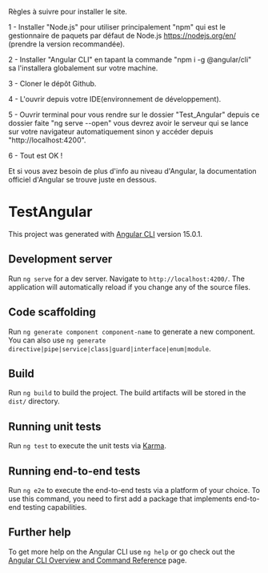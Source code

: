 Règles à suivre pour installer le site.

1 - Installer "Node.js" pour utiliser principalement "npm" qui est le gestionnaire de paquets par défaut de Node.js https://nodejs.org/en/ (prendre la version recommandée).

2 - Installer "Angular CLI" en tapant la commande "npm i -g @angular/cli" sa l'installera globalement sur votre machine.

3 - Cloner le dépôt Github.

4 - L'ouvrir depuis votre IDE(environnement de développement).

5 - Ouvrir terminal pour vous rendre sur le dossier "Test_Angular" depuis ce dossier faite "ng serve --open" vous devrez avoir le serveur qui se lance sur votre navigateur automatiquement sinon y accéder depuis "http://localhost:4200".

6 - Tout est OK !

Et si vous avez besoin de plus d'info au niveau d'Angular, la documentation officiel d'Angular se trouve juste en dessous.

# TestAngular

This project was generated with [Angular CLI](https://github.com/angular/angular-cli) version 15.0.1.

## Development server

Run `ng serve` for a dev server. Navigate to `http://localhost:4200/`. The application will automatically reload if you change any of the source files.

## Code scaffolding

Run `ng generate component component-name` to generate a new component. You can also use `ng generate directive|pipe|service|class|guard|interface|enum|module`.

## Build

Run `ng build` to build the project. The build artifacts will be stored in the `dist/` directory.

## Running unit tests

Run `ng test` to execute the unit tests via [Karma](https://karma-runner.github.io).

## Running end-to-end tests

Run `ng e2e` to execute the end-to-end tests via a platform of your choice. To use this command, you need to first add a package that implements end-to-end testing capabilities.

## Further help

To get more help on the Angular CLI use `ng help` or go check out the [Angular CLI Overview and Command Reference](https://angular.io/cli) page.
